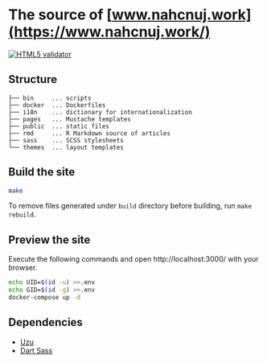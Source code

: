 # The source of [www.nahcnuj.work](https://www.nahcnuj.work/)

[![HTML5 validator](https://github.com/nahcnuj/nahcnuj.github.io/actions/workflows/html5-check.yml/badge.svg?branch=source)](https://github.com/nahcnuj/nahcnuj.github.io/actions/workflows/html5-check.yml)

## Structure

```
├── bin     ... scripts
├── docker  ... Dockerfiles
├── i18n    ... dictionary for internationalization
├── pages   ... Mustache templates
├── public  ... static files
├── rmd     ... R Markdown source of articles
├── sass    ... SCSS stylesheets
└── themes  ... layout templates
```

## Build the site

```sh
make
```

To remove files generated under `build` directory before building, run `make rebuild`.

## Preview the site

Execute the following commands and open http://localhost:3000/ with your browser.

```sh
echo UID=$(id -u) >>.env
echo GID=$(id -g) >>.env
docker-compose up -d
```

## Dependencies

- [Uzu](https://modules.raku.org/dist/Uzu:cpan:SACOMO)
- [Dart Sass](https://sass-lang.com/dart-sass)
